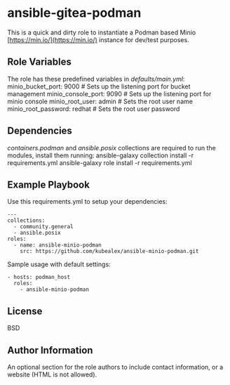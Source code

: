 ansible-gitea-podman
=========

This is a quick and dirty role to instantiate a Podman based Minio [https://min.io/](https://min.io/) instance for dev/test purposes.

Role Variables
--------------
The role has these predefined variables in *defaults/main.yml*:
    minio_bucket_port: 9000 # Sets up the listening port for bucket management
    minio_console_port: 9090 # Sets up the listening port for minio console
    minio_root_user: admin # Sets the root user name
    minio_root_password: redhat # Sets the root user password

Dependencies
------------

*containers.podman* and *ansible.posix* collections are required to run the modules, install them running:
    ansible-galaxy collection install -r requirements.yml
    ansible-galaxy role install -r requirements.yml

Example Playbook
----------------

Use this requirements.yml to setup your dependencies:

    ---
    collections:
      - community.general
      - ansible.posix
    roles:
      - name: ansible-minio-podman
        src: https://github.com/kubealex/ansible-minio-podman.git

Sample usage with default settings:

    - hosts: podman_host
      roles:
        - ansible-minio-podman

License
-------

BSD

Author Information
------------------

An optional section for the role authors to include contact information, or a website (HTML is not allowed).
